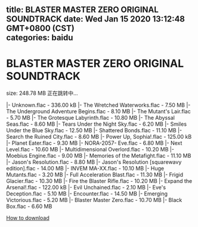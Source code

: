 
title: BLASTER MASTER ZERO ORIGINAL SOUNDTRACK
date: Wed Jan 15 2020 13:12:48 GMT+0800 (CST)    
categories: baidu
---

# BLASTER MASTER ZERO ORIGINAL SOUNDTRACK
size: 248.78 MB
 正在跳转中...
 
|- Unknown.flac - 336.00 kB
|- The Wretched Waterworks.flac - 7.50 MB
|- The Underground Adventure Begins.flac - 8.10 MB
|- The Mutant's Lair.flac - 5.70 MB
|- The Grotesque Labyrinth.flac - 10.80 MB
|- The Abyssal Seas.flac - 8.60 MB
|- Tears Under the Night Sky.flac - 6.20 MB
|- Smiles Under the Blue Sky.flac - 12.50 MB
|- Shattered Bonds.flac - 11.10 MB
|- Search the Ruined City.flac - 8.60 MB
|- Power Up, Sophia!.flac - 125.00 kB
|- Planet Eater.flac - 9.30 MB
|- NORA-2057- Eve.flac - 6.80 MB
|- Next Level.flac - 10.60 MB
|- Multidimensional Overlord.flac - 10.20 MB
|- Moebius Engine.flac - 9.00 MB
|- Memories of the Metafight.flac - 11.10 MB
|- Jason's Resolution.flac - 8.80 MB
|- Jason's Resolution [squarewavy edition].flac - 14.00 MB
|- INVEM MA-XX.flac - 10.10 MB
|- Huge Mutants.flac - 3.20 MB
|- Full Acceleration Blast.flac - 11.30 MB
|- Frigid Glacier.flac - 10.30 MB
|- Fire the Blaster Rifle.flac - 10.20 MB
|- Expand the Arsenal!.flac - 122.00 kB
|- Evil Unchained.flac - 2.10 MB
|- Eve's Deception.flac - 5.10 MB
|- Encounter.flac - 14.50 MB
|- Emerging Victorious.flac - 5.20 MB
|- Blaster Master Zero.flac - 10.70 MB
|- Black Box.flac - 6.60 MB

[How to download](https://bpcam.bemobtrk.com/go/2ceec3aa-1ca2-46d6-b9ff-aaa5c184517c?jno=505)